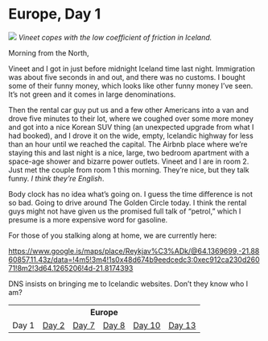 Europe, Day 1
=============
![](../site/vineet_ice_small.jpg)
*Vineet copes with the low coefficient of friction in Iceland.*

Morning from the North,

Vineet and I got in just before midnight Iceland time last night. Immigration
was about five seconds in and out, and there was no customs. I bought some of
their funny money, which looks like other funny money I’ve seen. It’s not
green and it comes in large denominations.

Then the rental car guy put us and a few other Americans into a van and drove
five minutes to their lot, where we coughed over some more money and got into
a nice Korean SUV thing (an unexpected upgrade from what I had booked), and I
drove it on the wide, empty, Icelandic highway for less than an hour until we
reached the capital. The Airbnb place where we’re staying this and last night
is a nice, large, two bedroom apartment with a space-age shower and bizarre
power outlets. Vineet and I are in room 2. Just met the couple from room 1
this morning. They’re nice, but they talk funny. *I think they’re English*.

Body clock has no idea what’s going on. I guess the time difference is not so
bad. Going to drive around The Golden Circle today. I think the rental guys
might not have given us the promised full talk of “petrol,” which I presume
is a more expensive word for gasoline.

For those of you stalking along at home, we are currently here:

https://www.google.is/maps/place/Reykjav%C3%ADk/@64.1369699,-21.8860857,11.43z/data=!4m5!3m4!1s0x48d674b9eedcedc3:0xec912ca230d26071!8m2!3d64.1265206!4d-21.8174393

DNS insists on bringing me to Icelandic websites. Don’t they know who I am?

<table class="series">
  <tr><th colspan="6">Europe</th></tr>
  <tr>
    <td>Day 1</td>
    <td><a href="../site/europe2.html">Day 2</a></td>
    <td><a href="../site/europe7.html">Day 7</a></td>
    <td><a href="../site/europe8.html">Day 8</a></td>
    <td><a href="../site/europe10.html">Day 10</a></td>
    <td><a href="../site/europe13.html">Day 13</a></td>
  </tr>
</table>
